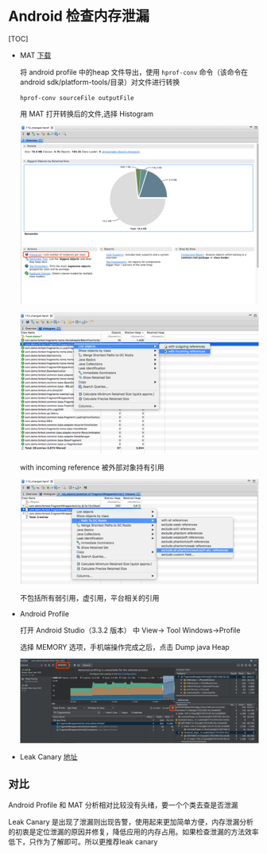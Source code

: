 # Android 检查内存泄漏

[TOC]

- MAT [下载](https://www.eclipse.org/mat/downloads.php)

  将 android profile 中的heap 文件导出，使用 `hprof-conv` 命令（该命令在 android sdk/platform-tools/目录）对文件进行转换

  ```shell
  hprof-conv sourceFile outputFile
  ```

  用 MAT 打开转换后的文件,选择 Histogram

  ![leak1](image/leak1.png)

  ![leak2](image/leak2.png)

  with incoming reference 被外部对象持有引用

  ![](image/leak3.png)

  不包括所有弱引用，虚引用，平台相关的引用

- Android Profile

  打开 Android Studio（3.3.2 版本） 中 View-> Tool Windows->Profile

  选择 MEMORY 选项，手机端操作完成之后，点击 Dump java Heap

  ![](image/leak_0.png)

  

- Leak Canary [地址](https://github.com/square/leakcanary)

## 对比

Android Profile 和 MAT 分析相对比较没有头绪，要一个个类去查是否泄漏

Leak Canary 是出现了泄漏则出现告警，使用起来更加简单方便，内存泄漏分析的初衷是定位泄漏的原因并修复，降低应用的内存占用。如果检查泄漏的方法效率低下，只作为了解即可。所以更推荐leak canary